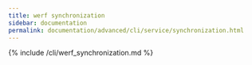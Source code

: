 ```yaml
---
title: werf synchronization
sidebar: documentation
permalink: documentation/advanced/cli/service/synchronization.html
---
```


{% include /cli/werf_synchronization.md %}

